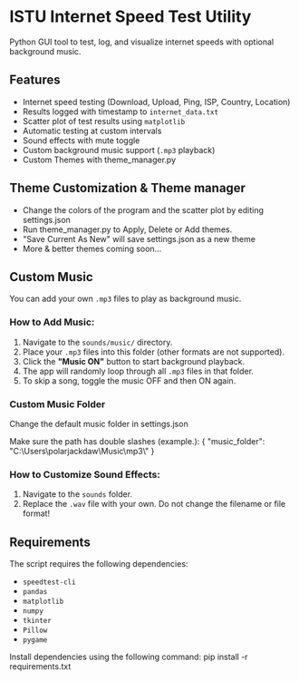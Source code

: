# ISTU Internet Speed Test Utility

Python GUI tool to test, log, and visualize internet speeds with optional background music.

## Features

- Internet speed testing (Download, Upload, Ping, ISP, Country, Location)
- Results logged with timestamp to `internet_data.txt`
- Scatter plot of test results using `matplotlib`
- Automatic testing at custom intervals
- Sound effects with mute toggle
- Custom background music support (`.mp3` playback)
- Custom Themes with theme_manager.py

## Theme Customization & Theme manager

- Change the colors of the program and the scatter plot by editing settings.json
- Run theme_manager.py to Apply, Delete or Add themes.
- "Save Current As New" will save settings.json as a new theme
- More & better themes coming soon...

## Custom Music

You can add your own `.mp3` files to play as background music.

### How to Add Music:

1. Navigate to the `sounds/music/` directory.
2. Place your `.mp3` files into this folder (other formats are not supported).
3. Click the **"Music ON"** button to start background playback.
4. The app will randomly loop through all `.mp3` files in that folder.
5. To skip a song, toggle the music OFF and then ON again.

### Custom Music Folder

Change the default music folder in settings.json

Make sure the path has double slashes (example.):
{
  "music_folder": "C:\\Users\\polarjackdaw\\Music\\mp3\\"
}

### How to Customize Sound Effects:

1. Navigate to the `sounds` folder.
2. Replace the `.wav` file with your own. Do not change the filename or file format!


## Requirements

The script requires the following dependencies:
- `speedtest-cli`
- `pandas`
- `matplotlib`
- `numpy`
- `tkinter`
- `Pillow`
- `pygame`

Install dependencies using the following command:
pip install -r requirements.txt
